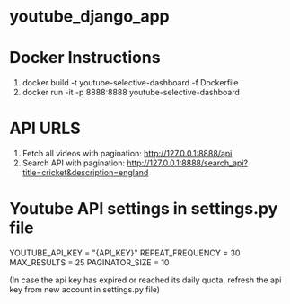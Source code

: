 # youtube_django_app

# Docker Instructions

1. docker build -t youtube-selective-dashboard -f Dockerfile .
2. docker run -it -p 8888:8888 youtube-selective-dashboard


# API URLS


1. Fetch all videos with pagination: http://127.0.0.1:8888/api
2. Search API with pagination: http://127.0.0.1:8888/search_api?title=cricket&description=england


# Youtube API settings in settings.py file

 YOUTUBE_API_KEY = "{API_KEY}"
 REPEAT_FREQUENCY = 30
 MAX_RESULTS = 25
 PAGINATOR_SIZE = 10


(In case the api key has expired or reached its daily quota, refresh the api key from new account in settings.py file)
